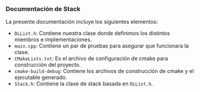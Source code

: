 <!-- LTeX: language=es -->
### Documentación de Stack
La presente documentación incluye los siguientes elementos:
- `DLList.h`: Contiene nuestra clase donde definimos los distintos miembros e implementaciones.
- `main.cpp`: Contiene un par de pruebas para asegurar que funcionara la clase.
- `CMakeLists.txt`: Es el archivo de configuración de cmake para construcción del proyecto.
- `cmake-build-debug`: Contiene los archivos de construcción de cmake y el ejecutable generado.
- `Stack.h`: Contiene la clase de stack basada en `DLList.h`.
